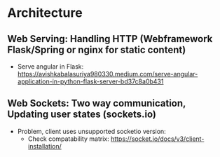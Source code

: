 # Architecture

## Web Serving: Handling HTTP (Webframework Flask/Spring or nginx for static content)
- Serve angular in Flask: https://avishkabalasuriya980330.medium.com/serve-angular-application-in-python-flask-server-bd37c8a0b431
	
## Web Sockets: Two way communication, Updating user states (sockets.io)

- Problem, client uses unsupported socketio version:
    - Check compatability matrix: https://socket.io/docs/v3/client-installation/